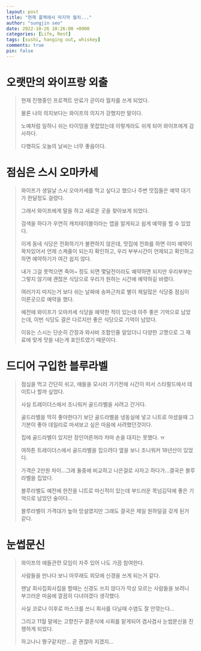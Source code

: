```yaml
---
layout: post
title: "현재 플젝에서 마지막 월차..."
author: "sungjin seo"
date: 2022-10-26 10:26:00 +0900
categories: [Life, Rest]
tags: [sushi, hanging out, whiskey]
comments: true
pin: false
---
```


# 오랫만의 와이프랑 외출

> 현재 진행중인 프로젝트 만료가 곧이라 월차를 쓰게 되었다.
>
> 물론 나의 의지보다는 와이프의 의지가 강했지만 말이다.
>
> 노예처럼 일하니 쉬는 타이밍을 못잡았는데 이렇게라도 쉬게 되어 와이프에게 감사하다.
>
> 다행히도 오늘의 날씨는 너무 좋음이다.

# 점심은 스시 오마카세

> 와이프가 생일날 스시 오마카세를 먹고 싶다고 했으나 주변 맛집들은 예약 대기가 한달정도 걸렸다.
>
> 그래서 와이프에게 말을 하고 새로운 곳을 찾아보게 되었다.
>
> 검색을 하다가 우연히 캐치테이블이라는 앱을 알게되고 쉽게 예약을 할 수 있었다.
>
> 이게 동네 식당은 전화하기가 불편하지 않은데, 맛집에 전화를 하면 이미 예약이 꽉차있어서 언제 스케줄이 되는지 확인하고, 우리 부부시간이 언제되고 확인하고 하면 예약하기가 여간 쉽지 않다.
>
> 내가 그걸 못먹으면 죽어~ 정도 되면 몇달전이라도 예약하면 되지만 우리부부는 그렇지 않기에 괜찮은 식당으로 우리가 원하는 시간에 예약하길 바랬다.
>
> 여러가지 따지는거 보다 쉬는 날짜에 송파근처로 별이 제일많은 식당중 점심이 이른곳으로 예약을 했다.
>
> 예전에 와이프가 오마카세 식당을 예약한 적이 있는데 아주 좋은 기억으로 남았는데, 이번 식당도 결은 다르지만 좋은 식당으로 기억이 남았다.
>
> 이유는 스시는 단순히 간장과 와사비 조합인줄 알았더니 다양한 고명으로 그 재료에 맞게 맛을 내는게 포인트였기 때문이다.

# 드디어 구입한 블루라벨

> 점심을 먹고 간단히 쉬고, 애들을 모시러 가기전에 시간이 떠서 스타필드에서 데이트나 할까 싶었다.
>
> 사실 트레이더스에서 조니워커 골드라벨을 사려고 간거다.
>
> 골드라벨을 딱히 좋아한다기 보단 골드라벨을 냉동실에 넣고 니트로 마셨을때 그 기분이 좋아 데일리로 마셔보고 싶은 마음에 사려했던것이다.
>
> 집에 골드라벨이 있지만 장인어른꺼라 차마 손을 대지는 못했다. ㅠ
>
> 여하튼 트레이더스에서 골드라벨을 집으려다 옆을 보니 조니워커 18년산이 있었다.
>
> 가격은 2만원 차이...그래 둘중에 비교하고 나은걸로 사자고 하다가...결국은 블루라벨을 집었다.
>
> 블루라벨도 예전에 한잔을 니트로 마신적이 있는데 부드러운 목넘김덕에 좋은 기억으로 남았던 술이다...
>
> 블루라벨이 가격대가 높아 망설였지만 그래도 결국은 제일 원하덜걸 갖게 된거 같다.

# 눈썹문신

> 와이프의 애들관련 모임이 자주 있어 나도 가끔 참여한다.
>
> 사람들을 만나다 보니 아무래도 외모에 신경을 쓰게 되는거 같다.
>
> 맨날 회사집회사집을 할때는 신경도 쓰지 않다가 막상 모르는 사람들을 보려니 부끄러운 마음에 깔끔히 다녀야겠다 생각했다.
>
> 사실 코로나 이후로 마스크를 쓰니 회사를 다닐때 수염도 잘 안깎는다...
>
> 그리고 11월 말에는 고향친구 결혼식에 사회를 맡게되어 겸사겸사 눈썹문신을 진행하게 되었다.
>
> 하고나니 짱구같지만... 곧 괜찮아 지겠지...

[crawling]: https://github.com/sungjinseo/wife_crawling


